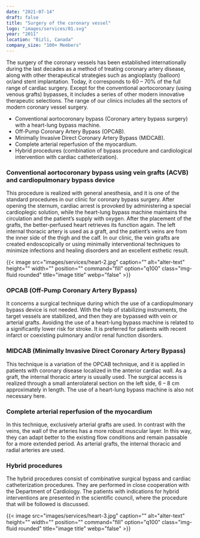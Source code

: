 ```yaml
---
date: "2021-07-14"
draft: false
title: "Surgery of the coronary vessel"
logo: "images/services/01.svg"
year: "2011"
location: "Bizli, Canada"
company_size: "100+ Members"
---
```


The surgery of the coronary vessels has been established internationally during the last decades as a method of treating coronary artery disease, along with other therapeutical strategies such as angioplasty (balloon) or/and stent implantation. Today, it corresponds to 60 – 70% of the full range of cardiac surgery. Except for the conventional aortocoronary (using venous grafts) bypasses, it includes a series of other modern innovative therapeutic selections. The range of our clinics includes all the sectors of modern coronary vessel surgery.

- Conventional aortocoronary bypass (Coronary artery bypass surgery) with a heart-lung bypass machine.
- Off-Pump Coronary Artery Bypass (OPCAB).
- Minimally Invasive Direct Coronary Artery Bypass (MIDCAB).
- Complete arterial reperfusion of the myocardium.
- Hybrid procedures (combination of bypass procedure and cardiological intervention with cardiac catheterization).

### Conventional aortocoronary bypass using vein grafts (ACVB) and cardiopulmonary bypass device

This procedure is realized with general anesthesia, and it is one of the standard procedures in our clinic for coronary bypass surgery. After opening the sternum, cardiac arrest is provoked by administering a special cardioplegic solution, while the heart-lung bypass machine maintains the circulation and the patient’s supply with oxygen. After the placement of the grafts, the better-perfused heart retrieves its function again. The left internal thoracic artery is used as a graft, and the patient’s veins are from the inner side of the thigh and the calf. In our clinic, the vein grafts are created endoscopically or using minimally interventional techniques to minimize infections and healing disorders and an excellent esthetic result.

{{< image src="images/services/heart-2.jpg" caption="" alt="alter-text" height="" width="" position="" command="fill" option="q100" class="img-fluid rounded" title="image title" webp="false" >}}

### ΟPCAB (Off-Pump Coronary Artery Bypass)

It concerns a surgical technique during which the use of a cardiopulmonary bypass device is not needed. With the help of stabilizing instruments, the target vessels are stabilized, and then they are bypassed with vein or arterial grafts. Avoiding the use of a heart-lung bypass machine is related to a significantly lower risk for stroke. It is preferred for patients with recent infarct or coexisting pulmonary and/or renal function disorders.

### MIDCAB (Minimally Invasive Direct Coronary Artery Bypass)

This technique is a variation of the OPCAB technique, and it is applied in patients with coronary disease localized in the anterior cardiac wall. As a graft, the internal thoracic artery is usually used. The surgical access is realized through a small anterolateral section on the left side, 6 – 8 cm approximately in length. The use of a heart-lung bypass machine is also not necessary here.

### Complete arterial reperfusion of the myocardium

In this technique, exclusively arterial grafts are used. In contrast with the veins, the wall of the arteries has a more robust muscular layer. In this way, they can adapt better to the existing flow conditions and remain passable for a more extended period. As arterial grafts, the internal thoracic and radial arteries are used.

### Hybrid procedures

The hybrid procedures consist of combinative surgical bypass and cardiac catheterization procedures. They are performed in close cooperation with the Department of Cardiology. The patients with indications for hybrid interventions are presented in the scientific council, where the procedure that will be followed is discussed.

{{< image src="images/services/heart-3.jpg" caption="" alt="alter-text" height="" width="" position="" command="fill" option="q100" class="img-fluid rounded" title="image title" webp="false" >}}